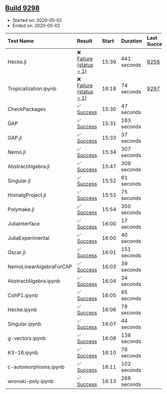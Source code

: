 ## [Build 9298](https://oscarci.mathematik.uni-kl.de/job/oscar/9298/)

* Started on: 2020-05-02
* Ended on: 2020-05-02

| Test Name    | Result | Start | Duration | Last Success | First Failure |
|:-------------|:-------|:------|:---------|:-------------|:--------------|
| Hecke.jl | ❌ [Failure (status = 1)](https://oscarci.mathematik.uni-kl.de/job/oscar/9298/artifact/logs/build-9298/Hecke.jl.log) | 15:39 | 441 seconds | [9256](https://oscarci.mathematik.uni-kl.de/job/oscar/9256/) | [9257](https://oscarci.mathematik.uni-kl.de/job/oscar/9257/) |
| Tropicalization.ipynb | ❌ [Failure (status = 1)](https://oscarci.mathematik.uni-kl.de/job/oscar/9298/artifact/logs/build-9298/Tropicalization.ipynb.log) | 16:18 | 74 seconds | [9297](https://oscarci.mathematik.uni-kl.de/job/oscar/9297/) | [9298](https://oscarci.mathematik.uni-kl.de/job/oscar/9298/) |
| CheckPackages | ✅ [Success](https://oscarci.mathematik.uni-kl.de/job/oscar/9298/artifact/logs/build-9298/CheckPackages.log) | 15:30 | 47 seconds |  |  |
| GAP | ✅ [Success](https://oscarci.mathematik.uni-kl.de/job/oscar/9298/artifact/logs/build-9298/GAP.log) | 15:31 | 163 seconds |  |  |
| GAP.jl | ✅ [Success](https://oscarci.mathematik.uni-kl.de/job/oscar/9298/artifact/logs/build-9298/GAP.jl.log) | 15:33 | 37 seconds |  |  |
| Nemo.jl | ✅ [Success](https://oscarci.mathematik.uni-kl.de/job/oscar/9298/artifact/logs/build-9298/Nemo.jl.log) | 15:34 | 307 seconds |  |  |
| AbstractAlgebra.jl | ✅ [Success](https://oscarci.mathematik.uni-kl.de/job/oscar/9298/artifact/logs/build-9298/AbstractAlgebra.jl.log) | 15:47 | 309 seconds |  |  |
| Singular.jl | ✅ [Success](https://oscarci.mathematik.uni-kl.de/job/oscar/9298/artifact/logs/build-9298/Singular.jl.log) | 15:52 | 61 seconds |  |  |
| HomalgProject.jl | ✅ [Success](https://oscarci.mathematik.uni-kl.de/job/oscar/9298/artifact/logs/build-9298/HomalgProject.jl.log) | 15:53 | 75 seconds |  |  |
| Polymake.jl | ✅ [Success](https://oscarci.mathematik.uni-kl.de/job/oscar/9298/artifact/logs/build-9298/Polymake.jl.log) | 15:54 | 350 seconds |  |  |
| JuliaInterface | ✅ [Success](https://oscarci.mathematik.uni-kl.de/job/oscar/9298/artifact/logs/build-9298/JuliaInterface.log) | 16:00 | 17 seconds |  |  |
| JuliaExperimental | ✅ [Success](https://oscarci.mathematik.uni-kl.de/job/oscar/9298/artifact/logs/build-9298/JuliaExperimental.log) | 16:00 | 40 seconds |  |  |
| Oscar.jl | ✅ [Success](https://oscarci.mathematik.uni-kl.de/job/oscar/9298/artifact/logs/build-9298/Oscar.jl.log) | 16:01 | 151 seconds |  |  |
| NemoLinearAlgebraForCAP | ✅ [Success](https://oscarci.mathematik.uni-kl.de/job/oscar/9298/artifact/logs/build-9298/NemoLinearAlgebraForCAP.log) | 16:03 | 39 seconds |  |  |
| AbstractAlgebra.ipynb | ✅ [Success](https://oscarci.mathematik.uni-kl.de/job/oscar/9298/artifact/logs/build-9298/AbstractAlgebra.ipynb.log) | 16:04 | 34 seconds |  |  |
| CohP1.ipynb | ✅ [Success](https://oscarci.mathematik.uni-kl.de/job/oscar/9298/artifact/logs/build-9298/CohP1.ipynb.log) | 16:05 | 65 seconds |  |  |
| Hecke.ipynb | ✅ [Success](https://oscarci.mathematik.uni-kl.de/job/oscar/9298/artifact/logs/build-9298/Hecke.ipynb.log) | 16:06 | 78 seconds |  |  |
| Singular.ipynb | ✅ [Success](https://oscarci.mathematik.uni-kl.de/job/oscar/9298/artifact/logs/build-9298/Singular.ipynb.log) | 16:07 | 44 seconds |  |  |
| g-vectors.ipynb | ✅ [Success](https://oscarci.mathematik.uni-kl.de/job/oscar/9298/artifact/logs/build-9298/g-vectors.ipynb.log) | 16:08 | 138 seconds |  |  |
| K3-16.ipynb | ✅ [Success](https://oscarci.mathematik.uni-kl.de/job/oscar/9298/artifact/logs/build-9298/K3-16.ipynb.log) | 16:10 | 76 seconds |  |  |
| c-automorphisms.ipynb | ✅ [Success](https://oscarci.mathematik.uni-kl.de/job/oscar/9298/artifact/logs/build-9298/c-automorphisms.ipynb.log) | 16:11 | 102 seconds |  |  |
| wronski-poly.ipynb | ✅ [Success](https://oscarci.mathematik.uni-kl.de/job/oscar/9298/artifact/logs/build-9298/wronski-poly.ipynb.log) | 16:13 | 268 seconds |  |  |
